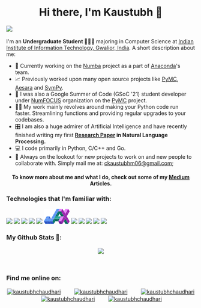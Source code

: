 <h1 align="center">Hi there, I'm Kaustubh 👋</h1>

![](https://komarev.com/ghpvc/?username=kc611)

I'm an **Undergraduate Student 👨🏽‍💼** majoring in Computer Science at [Indian Institute of Information Technology, Gwalior, India](https://www.iiitm.ac.in/index.php/en/). A short description about me: 
- 🔭 Currently working on the [Numba](https://github.com/numba/numba) project as a part of [Anaconda](https://www.anaconda.com/)'s team. 
- 📈 Previously worked upon many open source projects like [PyMC](https://github.com/pymc-devs/pymc), [Aesara](https://github.com/aesara-devs/aesara) and [SymPy](https://github.com/sympy/sympy). 
- 📖 I was also a Google Summer of Code (GSoC '21) student developer under [NumFOCUS](https://numfocus.org/) organization on the [PyMC](https://github.com/pymc-devs/pymc) project.
- 🤹🏽 My work mainly revolves around making your Python code run faster. Streamlining functions and providing regular upgrades to your codebases. 
- 🎛 I am also a huge admirer of Artificial Intelligence and have recently finished writing my first **[Research Paper](https://arxiv.org/abs/2010.05243) in Natural Language Processing.**
- 💻 I code primarily in Python, C/C++ and Go.
- 💬 Always on the lookout for new projects to work on and new people to collaborate with. Simply mail me at: <ckaustubhm06@gmail.com>;

<h4 align="center"> To know more about me and what I do, check out some of my <a href="https://medium.com/@ckaustubhm06/">Medium</a> Articles.</h4>

### Technologies that I'm familiar with:

[<code><img height="50" src="https://cdn.iconscout.com/icon/free/png-512/c-programming-569564.png"></code>](https://en.wikipedia.org/wiki/C_(programming_language))
[<code><img height="50" src="https://upload.wikimedia.org/wikipedia/commons/thumb/1/18/ISO_C%2B%2B_Logo.svg/306px-ISO_C%2B%2B_Logo.svg.png"></code>](https://en.wikipedia.org/wiki/C%2B%2B)
[<code><img height="50" src="https://cdn3.iconfinder.com/data/icons/logos-and-brands-adobe/512/267_Python-512.png"></code>](https://www.python.org/)
[<code><img height="50" src="https://aws1.discourse-cdn.com/free1/uploads/numba/original/1X/ea903b618c746c0959bd154f9f6acb5f0ca1b52e.png"></code>](https://github.com/numba/numba)
[<code><img height="50" src="https://llvm.org/img/DragonMedium.png"></code>](https://llvm.org/)
[<code><img height="40" src="https://raw.githubusercontent.com/google/jax/main/images/jax_logo_250px.png"></code>](https://github.com/google/jax)
[<code><img height="50" src="https://avatars.githubusercontent.com/u/84473952?s=200&v=4"></code>](https://github.com/aesara-devs/aesara)
[<code><img height="50" src="https://avatars.githubusercontent.com/u/81121?s=200&v=4"></code>](https://github.com/pymc-devs/pymc)
[<code><img height="50" src="https://avatars.githubusercontent.com/u/260832?s=200&v=4"></code>](https://github.com/sympy/sympy)
[<code><img height="50" src="https://upload.wikimedia.org/wikipedia/commons/thumb/2/2d/Tensorflow_logo.svg/1200px-Tensorflow_logo.svg.png"></code>](https://www.tensorflow.org/)
[<code><img height="50" src="https://colab.research.google.com/img/colab_favicon_256px.png"></code>](https://colab.research.google.com/)
<br>






### My Github Stats 👀:

<p align="center">
<img align="center" src="https://github-readme-stats.vercel.app/api?username=kc611&show_icons=true&hide_border=true">
</p>

<br>

### Find me online on:

<p align="center">
<a href="https://www.linkedin.com/in/kaustubh-chaudhari-763a26193/" target="blank"><img align="center" src="https://cdn-icons-png.flaticon.com/512/174/174857.png" alt="kaustubhchaudhari" height="30" width="30" /></a>&nbsp;&nbsp;&nbsp;&nbsp;&nbsp;&nbsp;&nbsp;&nbsp;
<a href="mailto:ckaustubhm06@gmail.com" target="blank"><img align="center" src="https://cdn-icons-png.flaticon.com/512/5968/5968534.png" alt="kaustubhchaudhari" height="30" width="30" /></a>&nbsp;&nbsp;&nbsp;&nbsp;&nbsp;&nbsp;&nbsp;&nbsp;
<a href="https://leetcode.com/ckaustubhm06/" target="blank"><img align="center" src="https://leetcode.com/static/images/LeetCode_logo_rvs.png" alt="kaustubhchaudhari" height="30" width="30" /></a>&nbsp;&nbsp;&nbsp;&nbsp;&nbsp;&nbsp;&nbsp;&nbsp;
<a href="https://www.codechef.com/users/ckaustubhm06" target="blank"><img align="center" src="https://static.uacdn.net/thumbnail/external-app-icons/ce4fd2180646452aa0b03c3ffa3ef8e2.png" alt="kaustubhchaudhari" height="30" width="30" /></a>&nbsp;&nbsp;&nbsp;&nbsp;&nbsp;&nbsp;&nbsp;&nbsp;
<a href="https://twitter.com/_kc611_" target="blank"><img align="center" src="https://upload.wikimedia.org/wikipedia/sco/thumb/9/9f/Twitter_bird_logo_2012.svg/1200px-Twitter_bird_logo_2012.svg.png" alt="kaustubhchaudhari" height="30" width="35" /></a>&nbsp;&nbsp;&nbsp;&nbsp;&nbsp;&nbsp;&nbsp;&nbsp;

</p>
